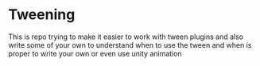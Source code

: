 # Tweening
This is repo trying to make it easier to work with tween plugins and also write some of your own to understand when to use the tween and when is proper to write your own or even use unity animation
